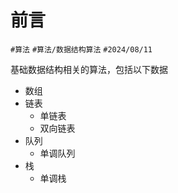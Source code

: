 
# 前言

`#算法` `#算法/数据结构算法`  `#2024/08/11`

基础数据结构相关的算法，包括以下数据

- 数组
- 链表
	- 单链表
	- 双向链表
- 队列
	- 单调队列
- 栈
	- 单调栈

